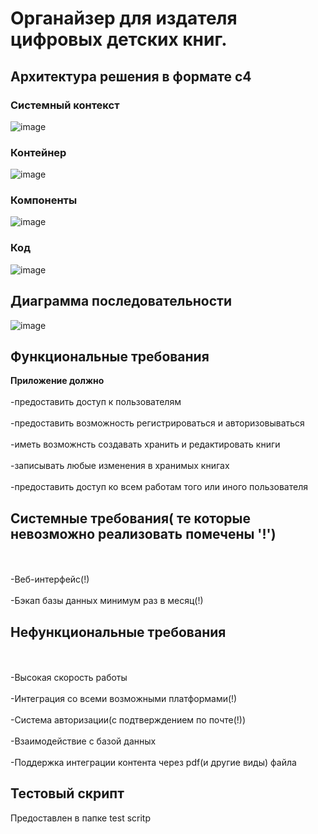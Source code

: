 # Органайзер для издателя цифровых детских книг.

## Архитектура решения в формате c4

### Системный контекст
![image](https://user-images.githubusercontent.com/61902513/173875238-39a12a69-b924-452e-b6cd-7d771abca4dd.png)
### Контейнер
![image](https://user-images.githubusercontent.com/61902513/173875400-560bfdef-4fb9-44da-bb3f-901e20092a08.png)
### Компоненты
![image](https://user-images.githubusercontent.com/61902513/173875520-53deaaa4-3c1f-4f2d-9b27-b3368f56207b.png)
### Код
![image](https://user-images.githubusercontent.com/61902513/173875648-9c9badb9-7769-4c76-b143-a9850f13c3db.png)
## Диаграмма последовательности
![image](https://user-images.githubusercontent.com/61902513/173875811-bcbb28a4-8377-4928-a4fd-4eba799d7cc0.png)
## Функциональные требования  
**Приложение должно**
<br/><br/>-предоставить доступ к пользователям
<br/><br/> -предоставить возможность регистрироваться и авторизовываться
<br/><br/> -иметь возможнсть создавать хранить и редактировать книги
<br/><br/> -записывать любые изменения в хранимых книгах
<br/><br/> -предоставить доступ ко всем работам того или иного пользователя

## Системные требования( те которые невозможно реализовать помечены '!')
<br/><br/>-Веб-интерфейс(!)
<br/><br/>-Бэкап базы данных минимум раз в месяц(!)

## Нефункциональные требования
<br/><br/>-Высокая скорость работы
<br/><br/>-Интеграция со всеми возможными платформами(!)
<br/><br/>-Система авторизации(с подтверждением по почте(!))
<br/><br/>-Взаимодействие с базой данных
<br/><br/>-Поддержка интеграции контента через pdf(и другие виды) файла



## Тестовый скрипт
Предоставлен в папке test scritp


